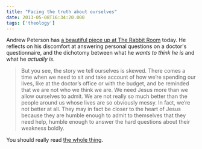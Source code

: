 ```yaml
---
title: "Facing the truth about ourselves"
date: 2013-05-08T16:34:20.000
tags: ['theology']
---
```


Andrew Peterson has [a beautiful piece up at The Rabbit Room](http://www.rabbitroom.com/2013/05/facing-the-truth/) today. He reflects on his discomfort at answering personal questions on a doctor's questionnaire, and the dichotomy between what he _wants to think he is_ and what he _actually is_.

> But you see, the story we tell ourselves is skewed. There comes a time when we need to sit and take account of how we’re spending our lives, like at the doctor’s office or with the budget, and be reminded that we are not who we think we are. We need Jesus more than we allow ourselves to admit. We are not really so much better than the people around us whose lives are so obviously messy. In fact, we’re not better at all. They may in fact be closer to the heart of Jesus because they are humble enough to admit to themselves that they need help, humble enough to answer the hard questions about their weakness boldly.

You should really read [the whole thing](http://www.rabbitroom.com/2013/05/facing-the-truth/).
